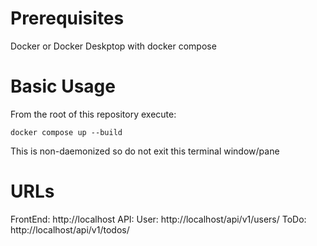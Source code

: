 # Prerequisites
Docker or Docker Deskptop with docker compose

# Basic Usage

From the root of this repository execute:

```docker compose up --build```

This is non-daemonized so do not exit this terminal window/pane

# URLs

FrontEnd: http://localhost
API:
User: http://localhost/api/v1/users/
ToDo: http://localhost/api/v1/todos/
